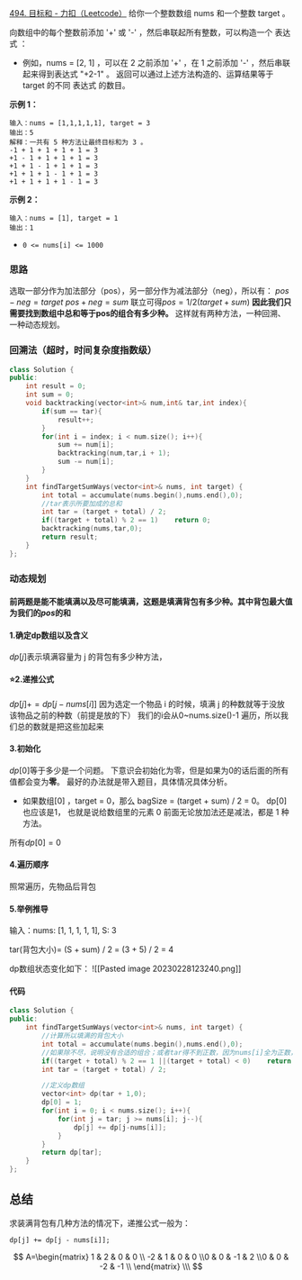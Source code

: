 [494. 目标和 - 力扣（Leetcode）](https://leetcode.cn/problems/target-sum/)
给你一个整数数组 nums 和一个整数 target 。

向数组中的每个整数前添加 '+' 或 '-' ，然后串联起所有整数，可以构造一个 表达式 ：

- 例如，nums = [2, 1] ，可以在 2 之前添加 '+' ，在 1 之前添加 '-' ，然后串联起来得到表达式 "+2-1" 。
返回可以通过上述方法构造的、运算结果等于 target 的不同 表达式 的数目。

**示例 1：**
```
输入：nums = [1,1,1,1,1], target = 3
输出：5
解释：一共有 5 种方法让最终目标和为 3 。
-1 + 1 + 1 + 1 + 1 = 3
+1 - 1 + 1 + 1 + 1 = 3
+1 + 1 - 1 + 1 + 1 = 3
+1 + 1 + 1 - 1 + 1 = 3
+1 + 1 + 1 + 1 - 1 = 3
```

**示例 2：**
```
输入：nums = [1], target = 1
输出：1
```

-   `0 <= nums[i] <= 1000`

### 思路
选取一部分作为加法部分（pos），另一部分作为减法部分（neg），所以有：
$pos - neg = target$
$pos + neg = sum$
联立可得$pos = 1/2(target + sum)$
**因此我们只需要找到数组中总和等于pos的组合有多少种。**
这样就有两种方法，一种回溯、一种动态规划。

### 回溯法（超时，时间复杂度指数级）
```c++
class Solution {
public:
    int result = 0;
    int sum = 0;
    void backtracking(vector<int>& num,int& tar,int index){
        if(sum == tar){
            result++;
        }
        for(int i = index; i < num.size(); i++){
            sum += num[i];
            backtracking(num,tar,i + 1);
            sum -= num[i];
        }
    }
    int findTargetSumWays(vector<int>& nums, int target) {
        int total = accumulate(nums.begin(),nums.end(),0);
        //tar表示所要加成的总和
        int tar = (target + total) / 2;
        if((target + total) % 2 == 1)    return 0;
        backtracking(nums,tar,0);
        return result;
    }
};
```

### 动态规划
#### 前两题是能不能填满以及尽可能填满，这题是填满背包有多少种。其中背包最大值为我们的$pos$的和

#### 1.确定dp数组以及含义
$dp[j]$表示填满容量为 j 的背包有多少种方法，

#### ⭐2.递推公式
$dp[j] += dp[j-nums[i]]$ 
因为选定一个物品 i 的时候，填满 j 的种数就等于没放该物品之前的种数（前提是放的下）
我们的i会从0~nums.size()-1 遍历，所以我们总的数就是把这些加起来

#### 3.初始化
$dp[0]$等于多少是一个问题。
下意识会初始化为零，但是如果为0的话后面的所有值都会变为**零**。
最好的办法就是带入题目，具体情况具体分析。

- 如果数组[0] ，target = 0，那么 bagSize = (target + sum) / 2 = 0。 dp[0]也应该是1， 也就是说给数组里的元素 0 前面无论放加法还是减法，都是 1 种方法。

所有$dp[0] = 0$

#### 4.遍历顺序
照常遍历，先物品后背包

#### 5.举例推导
输入：nums: [1, 1, 1, 1, 1], S: 3

tar(背包大小)= (S + sum) / 2 = (3 + 5) / 2 = 4

dp数组状态变化如下：
![[Pasted image 20230228123240.png]]

#### 代码
```c++
class Solution {
public:
    int findTargetSumWays(vector<int>& nums, int target) {
        //计算所以填满的背包大小
        int total = accumulate(nums.begin(),nums.end(),0);
        //如果除不尽，说明没有合适的组合；或者tar得不到正数，因为nums[i]全为正数，所以分为正数部分的总和小于零说明无解，直接为零
        if((target + total) % 2 == 1 ||(target + total) < 0)    return 0;
        int tar = (target + total) / 2;

        //定义dp数组
        vector<int> dp(tar + 1,0);
        dp[0] = 1;
        for(int i = 0; i < nums.size(); i++){
            for(int j = tar; j >= nums[i]; j--){
                dp[j] += dp[j-nums[i]];
            }
        }
        return dp[tar];
    }
};
```



## 总结
求装满背包有几种方法的情况下，递推公式一般为：
```
dp[j] += dp[j - nums[i]];

```






$$ A=\begin{matrix} 1 & 2 & 0 & 0  \\ -2 & 1 & 0 & 0  \\0 & 0 & -1 & 2  \\0 & 0 & -2 & -1  \\ \end{matrix} \\\ $$
